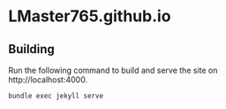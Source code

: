 # LMaster765.github.io

## Building

Run the following command to build and serve the site on http://localhost:4000.

```
bundle exec jekyll serve
```